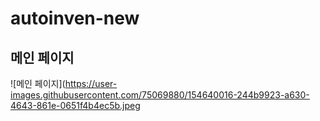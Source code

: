 # autoinven-new

## 메인 페이지


![메인 페이지](https://user-images.githubusercontent.com/75069880/154640016-244b9923-a630-4643-861e-0651f4b4ec5b.jpeg
